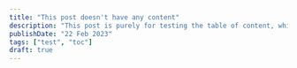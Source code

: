 ```yaml
---
title: "This post doesn't have any content"
description: "This post is purely for testing the table of content, which should not be rendered, and the toggle button next to the post title should not be displayed"
publishDate: "22 Feb 2023"
tags: ["test", "toc"]
draft: true
---
```

